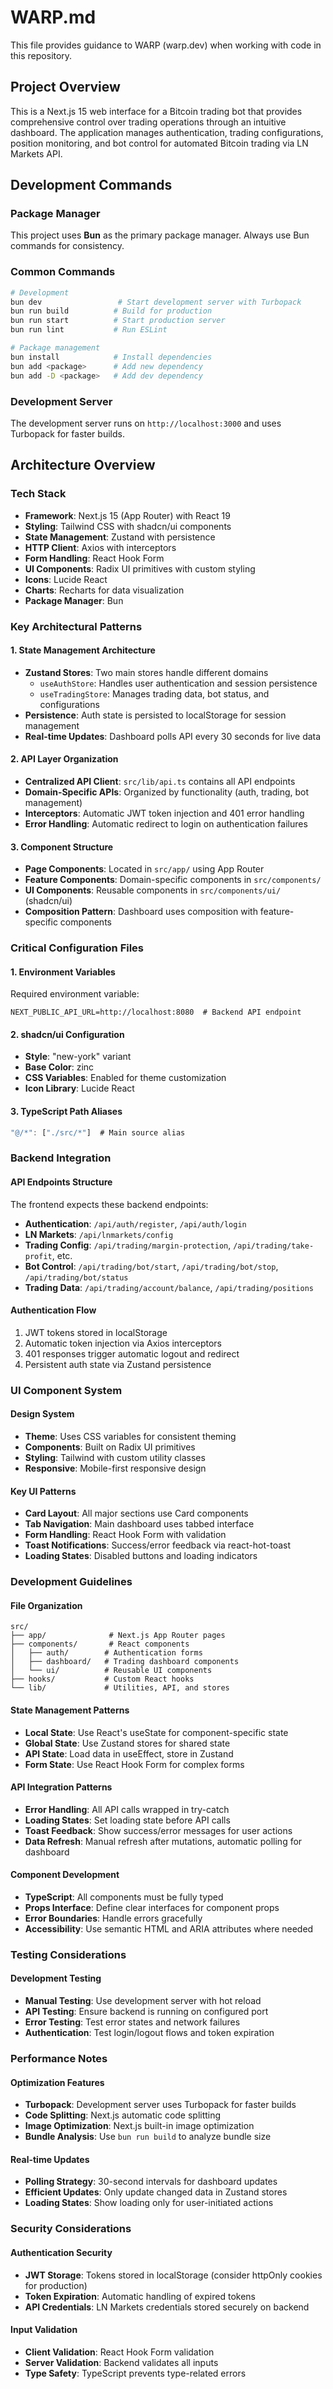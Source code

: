 # WARP.md

This file provides guidance to WARP (warp.dev) when working with code in this repository.

## Project Overview

This is a Next.js 15 web interface for a Bitcoin trading bot that provides comprehensive control over trading operations through an intuitive dashboard. The application manages authentication, trading configurations, position monitoring, and bot control for automated Bitcoin trading via LN Markets API.

## Development Commands

### Package Manager
This project uses **Bun** as the primary package manager. Always use Bun commands for consistency.

### Common Commands
```bash
# Development
bun dev                 # Start development server with Turbopack
bun run build          # Build for production
bun run start          # Start production server
bun run lint           # Run ESLint

# Package management
bun install            # Install dependencies
bun add <package>      # Add new dependency
bun add -D <package>   # Add dev dependency
```

### Development Server
The development server runs on `http://localhost:3000` and uses Turbopack for faster builds.

## Architecture Overview

### Tech Stack
- **Framework**: Next.js 15 (App Router) with React 19
- **Styling**: Tailwind CSS with shadcn/ui components
- **State Management**: Zustand with persistence
- **HTTP Client**: Axios with interceptors
- **Form Handling**: React Hook Form
- **UI Components**: Radix UI primitives with custom styling
- **Icons**: Lucide React
- **Charts**: Recharts for data visualization
- **Package Manager**: Bun

### Key Architectural Patterns

#### 1. State Management Architecture
- **Zustand Stores**: Two main stores handle different domains
  - `useAuthStore`: Handles user authentication and session persistence
  - `useTradingStore`: Manages trading data, bot status, and configurations
- **Persistence**: Auth state is persisted to localStorage for session management
- **Real-time Updates**: Dashboard polls API every 30 seconds for live data

#### 2. API Layer Organization
- **Centralized API Client**: `src/lib/api.ts` contains all API endpoints
- **Domain-Specific APIs**: Organized by functionality (auth, trading, bot management)
- **Interceptors**: Automatic JWT token injection and 401 error handling
- **Error Handling**: Automatic redirect to login on authentication failures

#### 3. Component Structure
- **Page Components**: Located in `src/app/` using App Router
- **Feature Components**: Domain-specific components in `src/components/`
- **UI Components**: Reusable components in `src/components/ui/` (shadcn/ui)
- **Composition Pattern**: Dashboard uses composition with feature-specific components

### Critical Configuration Files

#### 1. Environment Variables
Required environment variable:
```env
NEXT_PUBLIC_API_URL=http://localhost:8080  # Backend API endpoint
```

#### 2. shadcn/ui Configuration
- **Style**: "new-york" variant
- **Base Color**: zinc
- **CSS Variables**: Enabled for theme customization
- **Icon Library**: Lucide React

#### 3. TypeScript Path Aliases
```typescript
"@/*": ["./src/*"]  # Main source alias
```

### Backend Integration

#### API Endpoints Structure
The frontend expects these backend endpoints:
- **Authentication**: `/api/auth/register`, `/api/auth/login`
- **LN Markets**: `/api/lnmarkets/config`
- **Trading Config**: `/api/trading/margin-protection`, `/api/trading/take-profit`, etc.
- **Bot Control**: `/api/trading/bot/start`, `/api/trading/bot/stop`, `/api/trading/bot/status`
- **Trading Data**: `/api/trading/account/balance`, `/api/trading/positions`

#### Authentication Flow
1. JWT tokens stored in localStorage
2. Automatic token injection via Axios interceptors
3. 401 responses trigger automatic logout and redirect
4. Persistent auth state via Zustand persistence

### UI Component System

#### Design System
- **Theme**: Uses CSS variables for consistent theming
- **Components**: Built on Radix UI primitives
- **Styling**: Tailwind with custom utility classes
- **Responsive**: Mobile-first responsive design

#### Key UI Patterns
- **Card Layout**: All major sections use Card components
- **Tab Navigation**: Main dashboard uses tabbed interface
- **Form Handling**: React Hook Form with validation
- **Toast Notifications**: Success/error feedback via react-hot-toast
- **Loading States**: Disabled buttons and loading indicators

### Development Guidelines

#### File Organization
```
src/
├── app/              # Next.js App Router pages
├── components/       # React components
│   ├── auth/        # Authentication forms
│   ├── dashboard/   # Trading dashboard components
│   └── ui/          # Reusable UI components
├── hooks/           # Custom React hooks
└── lib/             # Utilities, API, and stores
```

#### State Management Patterns
- **Local State**: Use React's useState for component-specific state
- **Global State**: Use Zustand stores for shared state
- **API State**: Load data in useEffect, store in Zustand
- **Form State**: Use React Hook Form for complex forms

#### API Integration Patterns
- **Error Handling**: All API calls wrapped in try-catch
- **Loading States**: Set loading state before API calls
- **Toast Feedback**: Show success/error messages for user actions
- **Data Refresh**: Manual refresh after mutations, automatic polling for dashboard

#### Component Development
- **TypeScript**: All components must be fully typed
- **Props Interface**: Define clear interfaces for component props
- **Error Boundaries**: Handle errors gracefully
- **Accessibility**: Use semantic HTML and ARIA attributes where needed

### Testing Considerations

#### Development Testing
- **Manual Testing**: Use development server with hot reload
- **API Testing**: Ensure backend is running on configured port
- **Error Testing**: Test error states and network failures
- **Authentication**: Test login/logout flows and token expiration

### Performance Notes

#### Optimization Features
- **Turbopack**: Development server uses Turbopack for faster builds
- **Code Splitting**: Next.js automatic code splitting
- **Image Optimization**: Next.js built-in image optimization
- **Bundle Analysis**: Use `bun run build` to analyze bundle size

#### Real-time Updates
- **Polling Strategy**: 30-second intervals for dashboard updates
- **Efficient Updates**: Only update changed data in Zustand stores
- **Loading States**: Show loading only for user-initiated actions

### Security Considerations

#### Authentication Security
- **JWT Storage**: Tokens stored in localStorage (consider httpOnly cookies for production)
- **Token Expiration**: Automatic handling of expired tokens
- **API Credentials**: LN Markets credentials stored securely on backend

#### Input Validation
- **Client Validation**: React Hook Form validation
- **Server Validation**: Backend validates all inputs
- **Type Safety**: TypeScript prevents type-related errors
